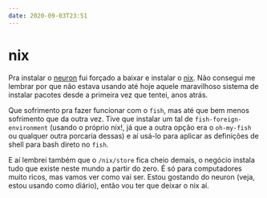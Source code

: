 ```yaml
---
date: 2020-09-03T23:51
---
```


# nix

Pra instalar o [neuron](797984e3.md) fui forçado a baixar e instalar o [nix](https://nixos.org/download.html). Não consegui me lembrar por que não estava usando até hoje aquele maravilhoso sistema de instalar pacotes desde a primeira vez que tentei, anos atrás.

Que sofrimento pra fazer funcionar com o `fish`, mas até que bem menos sofrimento que da outra vez. Tive que instalar um tal de `fish-foreign-environment` (usando o próprio nix!, já que a outra opção era o `oh-my-fish` ou qualquer outra porcaria dessas) e aí usá-lo para aplicar as definições de shell para bash direto no `fish`.

E aí lembrei também que o `/nix/store` fica cheio demais, o negócio instala tudo que existe neste mundo a partir do zero. É só para computadores muito ricos, mas vamos ver como vai ser. Estou gostando do neuron (veja, estou usando como diário), então vou ter que deixar o nix aí.
